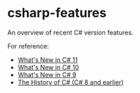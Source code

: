 # csharp-features
An overview of recent C# version features.

For reference:
- [What's New in C# 11](https://github.com/dotnet/docs/blob/main/docs/csharp/whats-new/csharp-11.md)
- [What's New in C# 10](https://github.com/dotnet/docs/blob/main/docs/csharp/whats-new/csharp-10.md)
- [What's New in C# 9](https://github.com/dotnet/docs/blob/main/docs/csharp/whats-new/csharp-9.md)
- [The History of C# (C# 8 and earlier)](https://github.com/dotnet/docs/blob/main/docs/csharp/whats-new/csharp-version-history.md)
